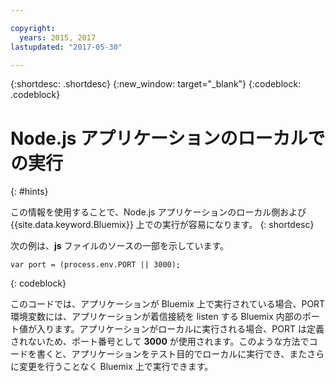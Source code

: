 ```yaml
---

copyright:
  years: 2015, 2017
lastupdated: "2017-05-30"

---
```


{:shortdesc: .shortdesc}
{:new_window: target="_blank"}
{:codeblock: .codeblock}


# Node.js アプリケーションのローカルでの実行
{: #hints}

この情報を使用することで、Node.js アプリケーションのローカル側および {{site.data.keyword.Bluemix}} 上での実行が容易になります。
{: shortdesc}

次の例は、**js** ファイルのソースの一部を示しています。

```
var port = (process.env.PORT || 3000);
```
{: codeblock}

このコードでは、アプリケーションが Bluemix 上で実行されている場合、PORT 環境変数には、アプリケーションが着信接続を listen する Bluemix 内部のポート値が入ります。アプリケーションがローカルに実行される場合、PORT は定義されないため、ポート番号として **3000** が使用されます。このような方法でコードを書くと、アプリケーションをテスト目的でローカルに実行でき、またさらに変更を行うことなく Bluemix 上で実行できます。
